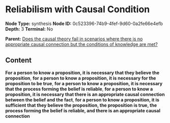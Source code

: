 # Reliabilism with Causal Condition

**Node Type:** synthesis
**Node ID:** 0c523396-74b9-4fef-9d60-0a2fe66e4efb
**Depth:** 3
**Terminal:** No

**Parent:** [Does the causal theory fail in scenarios where there is no appropriate causal connection but the conditions of knowledge are met?](does-the-causal-theory-fail-in-scenarios-where-there-is-no-appropriate-causal-connection-but-the-conditions-of-knowledge-are-met.md)

## Content

**For a person to know a proposition, it is necessary that they believe the proposition**, **for a person to know a proposition, it is necessary for the proposition to be true**, **for a person to know a proposition, it is necessary that the process forming the belief is reliable**, **for a person to know a proposition, it is necessary that there is an appropriate causal connection between the belief and the fact**, **for a person to know a proposition, it is sufficient that they believe the proposition, the proposition is true, the process forming the belief is reliable, and there is an appropriate causal connection**
